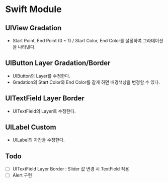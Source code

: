 # Swift Module

## UIView Gradation

- Start Point, End Point (0 ~ 1) / Start Color, End Color를 설정하여 그라데이션을 나타낸다.

## UIButton Layer Gradation/Border

- UIButton의 Layer를 수정한다.
- Gradation의 Start Color와 End Color를 같게 하면 배경색상을 변경할 수 있다.

## UITextField Layer Border

- UITextField의 Layer르 수정한다.

## UILabel Custom

- UILabel의 자간을 수정한다.

## Todo
- [ ] UITextField Layer Border : Slider 값 변경 시 TextField 적용 
- [ ] Alert 구현
